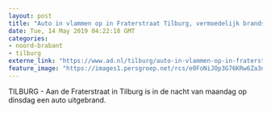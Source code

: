```yaml
---
layout: post
title: "Auto in vlammen op in Fraterstraat Tilburg, vermoedelijk brandstichting"
date: Tue, 14 May 2019 04:22:18 GMT
categories: 
- noord-brabant 
- tilburg 
externe_link: "https://www.ad.nl/tilburg/auto-in-vlammen-op-in-fraterstraat-tilburg-vermoedelijk-brandstichting~a4c47df2/"
feature_image: "https://images1.persgroep.net/rcs/e0FoNiJOp3G76KRw6Za3n1NVrOI/diocontent/148324516/_fitwidth/400/?appId=21791a8992982cd8da851550a453bd7f&quality=0.7"
---
```


TILBURG - Aan de Fraterstraat in Tilburg is in de nacht van maandag op dinsdag een auto uitgebrand.
